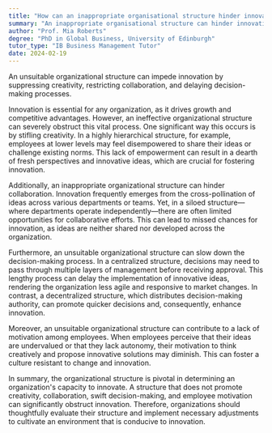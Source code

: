 ```yaml
---
title: "How can an inappropriate organisational structure hinder innovation?"
summary: "An inappropriate organisational structure can hinder innovation by stifling creativity, limiting collaboration, and slowing decision-making processes."
author: "Prof. Mia Roberts"
degree: "PhD in Global Business, University of Edinburgh"
tutor_type: "IB Business Management Tutor"
date: 2024-02-19
---
```


An unsuitable organizational structure can impede innovation by suppressing creativity, restricting collaboration, and delaying decision-making processes.

Innovation is essential for any organization, as it drives growth and competitive advantages. However, an ineffective organizational structure can severely obstruct this vital process. One significant way this occurs is by stifling creativity. In a highly hierarchical structure, for example, employees at lower levels may feel disempowered to share their ideas or challenge existing norms. This lack of empowerment can result in a dearth of fresh perspectives and innovative ideas, which are crucial for fostering innovation.

Additionally, an inappropriate organizational structure can hinder collaboration. Innovation frequently emerges from the cross-pollination of ideas across various departments or teams. Yet, in a siloed structure—where departments operate independently—there are often limited opportunities for collaborative efforts. This can lead to missed chances for innovation, as ideas are neither shared nor developed across the organization.

Furthermore, an unsuitable organizational structure can slow down the decision-making process. In a centralized structure, decisions may need to pass through multiple layers of management before receiving approval. This lengthy process can delay the implementation of innovative ideas, rendering the organization less agile and responsive to market changes. In contrast, a decentralized structure, which distributes decision-making authority, can promote quicker decisions and, consequently, enhance innovation.

Moreover, an unsuitable organizational structure can contribute to a lack of motivation among employees. When employees perceive that their ideas are undervalued or that they lack autonomy, their motivation to think creatively and propose innovative solutions may diminish. This can foster a culture resistant to change and innovation.

In summary, the organizational structure is pivotal in determining an organization's capacity to innovate. A structure that does not promote creativity, collaboration, swift decision-making, and employee motivation can significantly obstruct innovation. Therefore, organizations should thoughtfully evaluate their structure and implement necessary adjustments to cultivate an environment that is conducive to innovation.
    